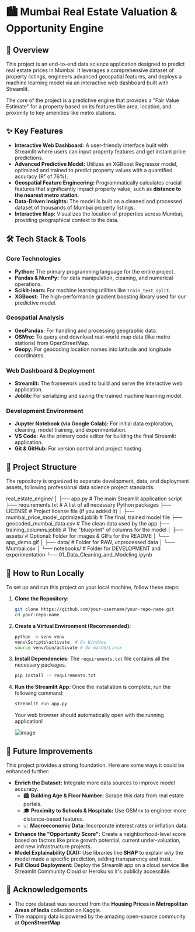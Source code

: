# 🏙️ Mumbai Real Estate Valuation & Opportunity Engine

 <!-- Optional: Replace with a screenshot of your app -->

## 🚀 Overview

This project is an end-to-end data science application designed to predict real estate prices in Mumbai. It leverages a comprehensive dataset of property listings, engineers advanced geospatial features, and deploys a machine learning model via an interactive web dashboard built with Streamlit.

The core of the project is a predictive engine that provides a "Fair Value Estimate" for a property based on its features like area, location, and proximity to key amenities like metro stations.

## ✨ Key Features

- **Interactive Web Dashboard:** A user-friendly interface built with Streamlit where users can input property features and get instant price predictions.
- **Advanced Predictive Model:** Utilizes an XGBoost Regressor model, optimized and trained to predict property values with a quantified accuracy (R² of 76%).
- **Geospatial Feature Engineering:** Programmatically calculates crucial features that significantly impact property value, such as **distance to the nearest metro station**.
- **Data-Driven Insights:** The model is built on a cleaned and processed dataset of thousands of Mumbai property listings.
- **Interactive Map:** Visualizes the location of properties across Mumbai, providing geographical context to the data.

## 🛠️ Tech Stack & Tools

### Core Technologies
- **Python:** The primary programming language for the entire project.
- **Pandas & NumPy:** For data manipulation, cleaning, and numerical operations.
- **Scikit-learn:** For machine learning utilities like `train_test_split`.
- **XGBoost:** The high-performance gradient boosting library used for our predictive model.

### Geospatial Analysis
- **GeoPandas:** For handling and processing geographic data.
- **OSMnx:** To query and download real-world map data (like metro stations) from OpenStreetMap.
- **Geopy:** For geocoding location names into latitude and longitude coordinates.

### Web Dashboard & Deployment
- **Streamlit:** The framework used to build and serve the interactive web application.
- **Joblib:** For serializing and saving the trained machine learning model.

### Development Environment
- **Jupyter Notebook (via Google Colab):** For initial data exploration, cleaning, model training, and experimentation.
- **VS Code:** As the primary code editor for building the final Streamlit application.
- **Git & GitHub:** For version control and project hosting.

## 📂 Project Structure

The repository is organized to separate development, data, and deployment assets, following professional data science project standards.

real_estate_engine/
│
├── app.py # The main Streamlit application script
├── requirements.txt # A list of all necessary Python packages
├── LICENSE # Project license file (if you added it)
│
├── mumbai_price_model_optimized.joblib # The final, trained model file
├── geocoded_mumbai_data.csv # The clean data used by the app
├── training_columns.joblib # The "blueprint" of columns for the model
│
├── assets/ # Optional: Folder for images & GIFs for the README
│ └── app_demo.gif
│
├── data/ # Folder for RAW, unprocessed data
│ └── Mumbai.csv
│
└── notebooks/ # Folder for DEVELOPMENT and experimentation
└── 01_Data_Cleaning_and_Modeling.ipynb

## 🚀 How to Run Locally

To set up and run this project on your local machine, follow these steps:

1.  **Clone the Repository:**
    ```bash
    git clone https://github.com/your-username/your-repo-name.git
    cd your-repo-name
    ```

2.  **Create a Virtual Environment (Recommended):**
    ```bash
    python -m venv venv
    venv\Scripts\activate  # On Windows
    source venv/bin/activate # On macOS/Linux
    ```

3.  **Install Dependencies:**
    The `requirements.txt` file contains all the necessary packages.
    ```bash
    pip install -r requirements.txt
    ```

4.  **Run the Streamlit App:**
    Once the installation is complete, run the following command:
    ```bash
    streamlit run app.py
    ```
    Your web browser should automatically open with the running application!

    ![image](https://github.com/user-attachments/assets/7e34a586-0dfc-41cf-8e1c-d6f4e55991ed)


## 🔮 Future Improvements

This project provides a strong foundation. Here are some ways it could be enhanced further:

- **Enrich the Dataset:** Integrate more data sources to improve model accuracy.
  - 🏙️ **Building Age & Floor Number:** Scrape this data from real estate portals.
  - 🎓 **Proximity to Schools & Hospitals:** Use OSMnx to engineer more distance-based features.
  - 📈 **Macroeconomic Data:** Incorporate interest rates or inflation data.
- **Enhance the "Opportunity Score":** Create a neighborhood-level score based on factors like price growth potential, current under-valuation, and new infrastructure projects.
- **Model Explainability (XAI):** Use libraries like **SHAP** to explain *why* the model made a specific prediction, adding transparency and trust.
- **Full Cloud Deployment:** Deploy the Streamlit app on a cloud service like Streamlit Community Cloud or Heroku so it's publicly accessible.

## 🙏 Acknowledgements

- The core dataset was sourced from the **Housing Prices in Metropolitan Areas of India** collection on Kaggle.
- The mapping data is powered by the amazing open-source community at **OpenStreetMap**.
